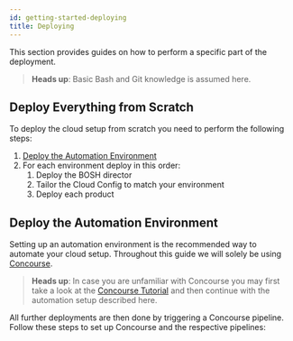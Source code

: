 ```yaml
---
id: getting-started-deploying
title: Deploying
---
```


This section provides guides on how to perform a specific part of the deployment.

> **Heads up**: Basic Bash and Git knowledge is assumed here.

## Deploy Everything from Scratch

To deploy the cloud setup from scratch you need to perform the following steps:

1. [Deploy the Automation Environment](#deploy-the-automation-environment)
1. For each environment deploy in this order:
    1. Deploy the BOSH director
    1. Tailor the Cloud Config to match your environment
    1. Deploy each product


## Deploy the Automation Environment

Setting up an automation environment is the recommended way to automate your cloud setup.
Throughout this guide we will solely be using [Concourse](https://concourse-ci.org).

> **Heads up**: In case you are unfamiliar with Concourse you may first take a look at the [Concourse Tutorial](https://concoursetutorial.com) and then continue with the automation setup described here.

All further deployments are then done by triggering a Concourse pipeline. Follow these steps to set up Concourse and the respective pipelines: